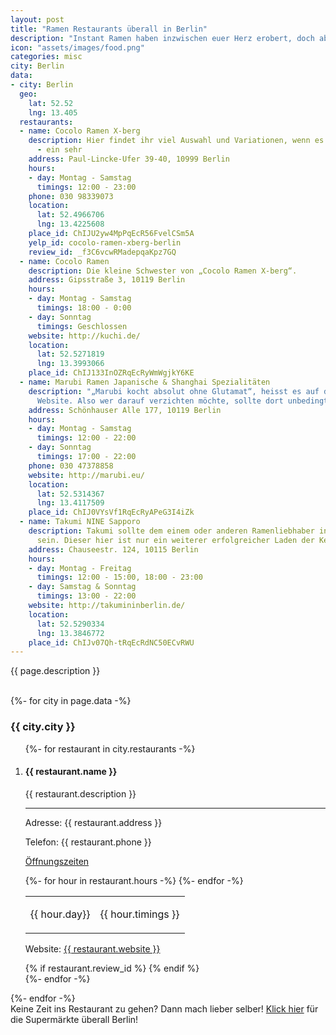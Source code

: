 ```yaml
---
layout: post
title: "Ramen Restaurants überall in Berlin"
description: "Instant Ramen haben inzwischen euer Herz erobert, doch ab und an müsst ihr auch mal das Original probieren. Daher sind hier unsere Top-Empfehlungen, was Restaurants in Berlin betrifft."
icon: "assets/images/food.png"
categories: misc
city: Berlin
data:
- city: Berlin
  geo:
    lat: 52.52
    lng: 13.405
  restaurants:
  - name: Cocolo Ramen X-berg
    description: Hier findet ihr viel Auswahl und Variationen, wenn es um Ramen geht
      - ein sehr
    address: Paul-Lincke-Ufer 39-40, 10999 Berlin
    hours:
    - day: Montag - Samstag
      timings: 12:00 - 23:00
    phone: 030 98339073
    location:
      lat: 52.4966706
      lng: 13.4225608
    place_id: ChIJU2yw4MpPqEcR56FvelCSm5A
    yelp_id: cocolo-ramen-xberg-berlin
    review_id: _f3C6vcwRMadepqaKpz7GQ
  - name: Cocolo Ramen
    description: Die kleine Schwester von „Cocolo Ramen X-berg“.
    address: Gipsstraße 3, 10119 Berlin
    hours:
    - day: Montag - Samstag
      timings: 18:00 - 0:00
    - day: Sonntag
      timings: Geschlossen
    website: http://kuchi.de/
    location:
      lat: 52.5271819
      lng: 13.3993066
    place_id: ChIJ133InOZRqEcRyWmWgjkY6KE
  - name: Marubi Ramen Japanische & Shanghai Spezialitäten
    description: "„Marubi kocht absolut ohne Glutamat“, heisst es auf der offiziellen
      Website. Also wer darauf verzichten möchte, sollte dort unbedingt vorbeischauen."
    address: Schönhauser Alle 177, 10119 Berlin
    hours:
    - day: Montag - Samstag
      timings: 12:00 - 22:00
    - day: Sonntag
      timings: 17:00 - 22:00
    phone: 030 47378858
    website: http://marubi.eu/
    location:
      lat: 52.5314367
      lng: 13.4117509
    place_id: ChIJ0VYsVf1RqEcRyAPeG3I4iZk
  - name: Takumi NINE Sapporo
    description: Takumi sollte dem einem oder anderen Ramenliebhaber inzwischen bekannt
      sein. Dieser hier ist nur ein weiterer erfolgreicher Laden der Kette aus Düsseldorf.
    address: Chauseestr. 124, 10115 Berlin
    hours:
    - day: Montag - Freitag
      timings: 12:00 - 15:00, 18:00 - 23:00
    - day: Samstag & Sonntag
      timings: 13:00 - 22:00
    website: http://takumininberlin.de/
    location:
      lat: 52.5290334
      lng: 13.3846772
    place_id: ChIJv07Qh-tRqEcRdNC50ECvRWU
---
```

<p class="post_subtitle">{{ page.description }} </p>
<br />
<div id="outer_container">
<div id="restaurants">
   {%- for city in page.data -%}
  <h3>{{ city.city }}</h3>
  <ol>
    {%- for restaurant in city.restaurants -%}
      <li>
        <div class="restaurant_entry">
        <h4>{{ restaurant.name }}</h4>
        <p class="restaurant_description">{{ restaurant.description }}</p>
        <hr />
        <p class="restaurant_address">Adresse: {{ restaurant.address }}</p>
        <p>Telefon: {{ restaurant.phone }}</p>
        <p class="restaurant_hours"><u>Öffnungszeiten</u></p>
        <table class="hours">
        {%- for hour in restaurant.hours -%}
          <tr><td><p>{{ hour.day}}</p></td><td><p>{{ hour.timings }}</p></td></tr>
        {%- endfor -%}
        </table>
        <p class="restaurant_web">Website: <a href="{{ restaurant.website }}">{{ restaurant.website }}</a></p>
        </div>
        {% if restaurant.review_id %}
        <span class="yelp-review" data-review-id="{{restaurant.review_id}}" data-hostname="www.yelp.de"></span>   
        {% endif %}   
     </li>
    {%- endfor -%}
  </ol>
  {%- endfor -%}
 </div>
</div>
Keine Zeit ins Restaurant zu gehen? Dann mach lieber selber! <a href="/supermarkt/berlin">Klick hier</a> für die Supermärkte überall Berlin!